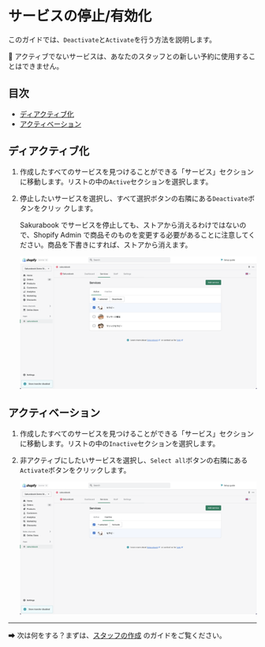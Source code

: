 # サービスの停止/有効化

このガイドでは、`Deactivate`と`Activate`を行う方法を説明します。

📌 アクティブでないサービスは、あなたのスタッフとの新しい予約に使用することはできません。

## 目次

- [ディアクティブ化](#ディアクティブ化)
- [アクティベーション](#アクティベーション)

## ディアクティブ化

1. 作成したすべてのサービスを見つけることができる「サービス」セクションに移動します。リストの中の`Active`セクションを選択します。

2. 停止したいサービスを選択し、すべて選択ボタンの右隣にある`Deactivate`ボタンをクリッ クします。

   Sakurabook でサービスを停止しても、ストアから消えるわけではないので、Shopify Admin で商品そのものを変更する必要があることに注意してください。商品を下書きにすれば、ストアから消えます。

   ![Alt text](../img/Screenshot%202022-08-30%20at%2014.29.03.png?raw=true "Sakurabook Service Deactivation")

## アクティベーション

1. 作成したすべてのサービスを見つけることができる「サービス」セクションに移動します。リストの中の`Inactive`セクションを選択します。

2. 非アクティブにしたいサービスを選択し、`Select all`ボタンの右隣にある`Activate`ボタンをクリックします。

   ![Alt text](../img/Screenshot%202022-08-30%20at%2014.29.27.png?raw=true "Sakurabook Service Deactivation")

---

➡ 次は何をする？まずは、[スタッフの作成](./create-staff.md) のガイドをご覧ください。
